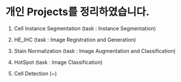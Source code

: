 # 개인 Projects를 정리하였습니다.

1. Cell Instance Segmentation (task : Instance Segmentation)

2. HE_IHC (task : Image Registration and Generation)

3. Stain Normalization (task : Image Augmentation and Classification)

4. HotSpot (task : Image Classification)

5. Cell Detection (~)
